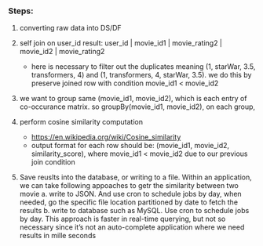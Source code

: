 ### Steps:
1. converting raw data into DS/DF

2. self join on user_id
    result:
        user_id | movie_id1 | movie_rating2 | movie_id2 | movie_rating2
    - here is necessary to filter out the duplicates meaning (1, starWar, 3.5, transformers, 4) and (1, transformers, 4, starWar, 3.5). we do this by preserve joined row with condition movie_id1 < movie_id2
3. we want to group same (movie_id1, movie_id2), which is each entry of co-occurance matrix. so groupBy(movie_id1, movie_id2), on each group, 
4. perform cosine similarity computation
    -  https://en.wikipedia.org/wiki/Cosine_similarity
    -  output format for each row should be: (movie_id1, movie_id2, similarity_score), where movie_id1 < movie_id2 due to our previous join condition
5. Save reuslts into the database, or writing to a file. Within an application, we can take following appoaches to getr the similarity between two movie
    a. write to JSON. And use cron to schedule jobs by day, when needed, go the specific file location partitioned by date to fetch the results
    b. write to database such as MySQL. Use cron to schedule jobs by day. This approach is faster in real-time querying, but not so necessary since it’s not an auto-complete application where we need results in mille seconds
